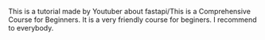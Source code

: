 This is a tutorial made by Youtuber about fastapi/This is a Comprehensive Course for Beginners. It is a very friendly course for beginers. I recommend to everybody.